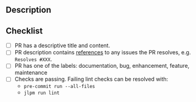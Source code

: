 ## Description

<!--
Insert Pull Request description here.

What does this PR change? Why?
-->

## Checklist

- [ ] PR has a descriptive title and content.
- [ ] PR description contains [references](https://docs.github.com/en/issues/tracking-your-work-with-issues/using-issues/linking-a-pull-request-to-an-issue#linking-a-pull-request-to-an-issue-using-a-keyword) to any issues the PR resolves, e.g. `Resolves #XXX`.
- [ ] PR has one of the labels: documentation, bug, enhancement, feature, maintenance
- [ ] Checks are passing.
      Failing lint checks can be resolved with:
  - `pre-commit run --all-files`
  - `jlpm run lint`
